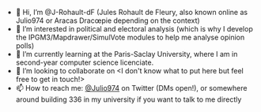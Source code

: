 - 👋 Hi, I’m @J-Rohault-dF (Jules Rohault de Fleury, also known online as Julio974 or Aracas Dracœpie depending on the context)
- 👀 I’m interested in political and electoral analysis (which is why I develop the IPGM3/Mapdrawer/SimulVote modules to help me analyse opinion polls)
- 🌱 I’m currently learning at the Paris-Saclay University, where I am in second-year computer science licenciate.
- 💞️ I’m looking to collaborate on <I don't know what to put here but feel free to get in touch!>
- 📫 How to reach me: [@Julio974](https://twitter.com/Julio974) on Twitter (DMs open!), or somewhere around building 336 in my university if you want to talk to me directly

<!---
J-Rohault-dF/J-Rohault-dF is a ✨ special ✨ repository because its `README.md` (this file) appears on your GitHub profile.
You can click the Preview link to take a look at your changes.
--->
